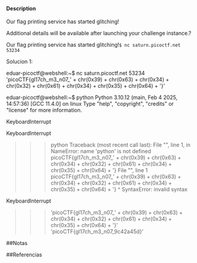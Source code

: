 

#### Description

Our flag printing service has started glitching!

Additional details will be available after launching your challenge instance.?

Our flag printing service has started glitching!`$ nc saturn.picoctf.net 53234`

Solucion 1:

eduar-picoctf@webshell:~$ nc saturn.picoctf.net 53234
'picoCTF{gl17ch_m3_n07_' + chr(0x39) + chr(0x63) + chr(0x34) + chr(0x32) + chr(0x61) + chr(0x34) + chr(0x35) + chr(0x64) + '}'

eduar-picoctf@webshell:~$ python 
Python 3.10.12 (main, Feb  4 2025, 14:57:36) [GCC 11.4.0] on linux
Type "help", "copyright", "credits" or "license" for more information.
>>> 
KeyboardInterrupt
>>> 
KeyboardInterrupt
>>> python
Traceback (most recent call last):
  File "<stdin>", line 1, in <module>
NameError: name 'python' is not defined
>>> picoCTF{gl17ch_m3_n07_' + chr(0x39) + chr(0x63) + chr(0x34) + chr(0x32) + chr(0x61) + chr(0x34) + chr(0x35) + chr(0x64) + '}
  File "<stdin>", line 1
    picoCTF{gl17ch_m3_n07_' + chr(0x39) + chr(0x63) + chr(0x34) + chr(0x32) + chr(0x61) + chr(0x34) + chr(0x35) + chr(0x64) + '}
           ^
SyntaxError: invalid syntax
>>> 
KeyboardInterrupt
>>> 'picoCTF{gl17ch_m3_n07_' + chr(0x39) + chr(0x63) + chr(0x34) + chr(0x32) + chr(0x61) + chr(0x34) + chr(0x35) + chr(0x64) + '}'
'picoCTF{gl17ch_m3_n07_9c42a45d}'

##Notas

##Referencias